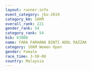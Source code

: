 ```yaml
---
layout: runner-info 
event_category: jbu-2019 
category_km: 16KM  
overall_rank: 221
gender_rank: 54
category_rank: 54
bib: 63006
name: FARA FARHANA BINTI ADOL RAZZAK
category: 16KM Women Open
gender: Female
race_time: 3-50-00
country: Malaysia
---
```

